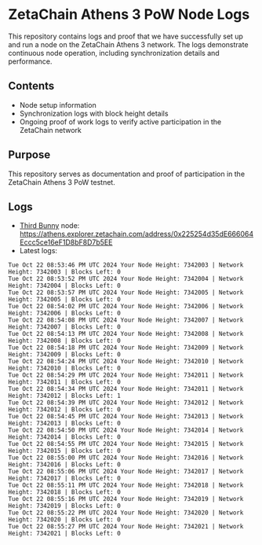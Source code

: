 # ZetaChain Athens 3 PoW Node Logs
This repository contains logs and proof that we have successfully set up and run a node on the ZetaChain Athens 3 network. The logs demonstrate continuous node operation, including synchronization details and performance.

## Contents
- Node setup information
- Synchronization logs with block height details
- Ongoing proof of work logs to verify active participation in the ZetaChain network

## Purpose
This repository serves as documentation and proof of participation in the ZetaChain Athens 3 PoW testnet.

## Logs

- [Third Bunny](https://thirdbunny.xyz/) node: https://athens.explorer.zetachain.com/address/0x225254d35dE666064Eccc5ce16eF1D8bF8D7b5EE
- Latest logs:
```
Tue Oct 22 08:53:46 PM UTC 2024 Your Node Height: 7342003 | Network Height: 7342003 | Blocks Left: 0
Tue Oct 22 08:53:52 PM UTC 2024 Your Node Height: 7342004 | Network Height: 7342004 | Blocks Left: 0
Tue Oct 22 08:53:57 PM UTC 2024 Your Node Height: 7342005 | Network Height: 7342005 | Blocks Left: 0
Tue Oct 22 08:54:02 PM UTC 2024 Your Node Height: 7342006 | Network Height: 7342006 | Blocks Left: 0
Tue Oct 22 08:54:08 PM UTC 2024 Your Node Height: 7342007 | Network Height: 7342007 | Blocks Left: 0
Tue Oct 22 08:54:13 PM UTC 2024 Your Node Height: 7342008 | Network Height: 7342008 | Blocks Left: 0
Tue Oct 22 08:54:18 PM UTC 2024 Your Node Height: 7342009 | Network Height: 7342009 | Blocks Left: 0
Tue Oct 22 08:54:24 PM UTC 2024 Your Node Height: 7342010 | Network Height: 7342010 | Blocks Left: 0
Tue Oct 22 08:54:29 PM UTC 2024 Your Node Height: 7342011 | Network Height: 7342011 | Blocks Left: 0
Tue Oct 22 08:54:34 PM UTC 2024 Your Node Height: 7342011 | Network Height: 7342012 | Blocks Left: 1
Tue Oct 22 08:54:39 PM UTC 2024 Your Node Height: 7342012 | Network Height: 7342012 | Blocks Left: 0
Tue Oct 22 08:54:45 PM UTC 2024 Your Node Height: 7342013 | Network Height: 7342013 | Blocks Left: 0
Tue Oct 22 08:54:50 PM UTC 2024 Your Node Height: 7342014 | Network Height: 7342014 | Blocks Left: 0
Tue Oct 22 08:54:55 PM UTC 2024 Your Node Height: 7342015 | Network Height: 7342015 | Blocks Left: 0
Tue Oct 22 08:55:00 PM UTC 2024 Your Node Height: 7342016 | Network Height: 7342016 | Blocks Left: 0
Tue Oct 22 08:55:06 PM UTC 2024 Your Node Height: 7342017 | Network Height: 7342017 | Blocks Left: 0
Tue Oct 22 08:55:11 PM UTC 2024 Your Node Height: 7342018 | Network Height: 7342018 | Blocks Left: 0
Tue Oct 22 08:55:16 PM UTC 2024 Your Node Height: 7342019 | Network Height: 7342019 | Blocks Left: 0
Tue Oct 22 08:55:22 PM UTC 2024 Your Node Height: 7342020 | Network Height: 7342020 | Blocks Left: 0
Tue Oct 22 08:55:27 PM UTC 2024 Your Node Height: 7342021 | Network Height: 7342021 | Blocks Left: 0
```
